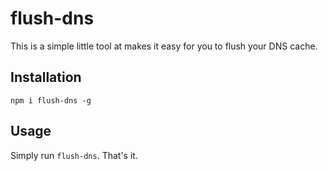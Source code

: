 # flush-dns
This is a simple little tool at makes it easy for you to flush your DNS cache.
## Installation
```npm i flush-dns -g```
## Usage
Simply run `flush-dns`. That's it.
